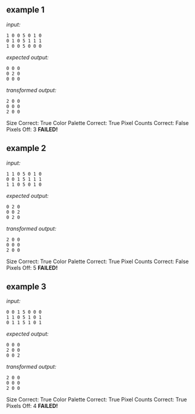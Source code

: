 
## example 1
*input:*
```
1 0 0 5 0 1 0
0 1 0 5 1 1 1
1 0 0 5 0 0 0
```
*expected output:*
```
0 0 0
0 2 0
0 0 0
```
*transformed output:*
```
2 0 0
0 0 0
2 0 0
```
Size Correct: True
Color Palette Correct: True
Pixel Counts Correct: False
Pixels Off: 3
**FAILED!**

## example 2
*input:*
```
1 1 0 5 0 1 0
0 0 1 5 1 1 1
1 1 0 5 0 1 0
```
*expected output:*
```
0 2 0
0 0 2
0 2 0
```
*transformed output:*
```
2 0 0
0 0 0
2 0 0
```
Size Correct: True
Color Palette Correct: True
Pixel Counts Correct: False
Pixels Off: 5
**FAILED!**

## example 3
*input:*
```
0 0 1 5 0 0 0
1 1 0 5 1 0 1
0 1 1 5 1 0 1
```
*expected output:*
```
0 0 0
2 0 0
0 0 2
```
*transformed output:*
```
2 0 0
0 0 0
2 0 0
```
Size Correct: True
Color Palette Correct: True
Pixel Counts Correct: True
Pixels Off: 4
**FAILED!**

